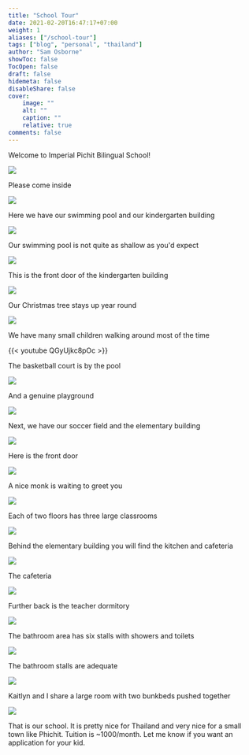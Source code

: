 ```yaml
---
title: "School Tour"
date: 2021-02-20T16:47:17+07:00
weight: 1
aliases: ["/school-tour"]
tags: ["blog", "personal", "thailand"]
author: "Sam Osborne"
showToc: false
TocOpen: false
draft: false
hidemeta: false
disableShare: false
cover:
    image: ""
    alt: ""
    caption: ""
    relative: true
comments: false
---
```


Welcome to Imperial Pichit Bilingual School!  

![](https://i.imgur.com/FzMtO3d.jpg)

Please come inside  

![](https://i.imgur.com/3v76Nul.jpg)  

Here we have our swimming pool and our kindergarten building  

![](https://i.imgur.com/0Z8e2u7.jpg)  

Our swimming pool is not quite as shallow as you'd expect  

![](https://i.imgur.com/XnDIT2R.jpg)  

This is the front door of the kindergarten building  

![](https://i.imgur.com/SfAmfDI.jpg)  

Our Christmas tree stays up year round  

![](https://i.imgur.com/FcnL9Dc.jpg)  

We have many small children walking around most of the time  

{{< youtube QGyUjkc8pOc >}}  

The basketball court is by the pool  

![](https://i.imgur.com/QxOpuzN.jpg)  

And a genuine playground  

![](https://i.imgur.com/p9MTlrE.jpg)  

Next, we have our soccer field and the elementary building  

![](https://i.imgur.com/vXAf0st.jpg)  

Here is the front door  

![](https://i.imgur.com/lrAhmUw.jpg)  

A nice monk is waiting to greet you  

![](https://i.imgur.com/54G2dl4.jpg)  

Each of two floors has three large classrooms

![](https://i.imgur.com/6W2N69O.jpg)  

Behind the elementary building you will find the kitchen and cafeteria  

![](https://i.imgur.com/vtzwpfS.jpg)  

The cafeteria  

![](https://i.imgur.com/zUSIF5I.jpg)  

Further back is the teacher dormitory  

![](https://i.imgur.com/Pt402RT.jpg)  

The bathroom area has six stalls with showers and toilets

![](https://i.imgur.com/hdf8n81.jpg)  

The bathroom stalls are adequate  

![](https://i.imgur.com/zBYnIJ4.jpg)  

Kaitlyn and I share a large room with two bunkbeds pushed together  

![](https://i.imgur.com/KYlcpff.jpg)  

That is our school. It is pretty nice for Thailand and very nice for a small town like Phichit. Tuition is ~1000/month. Let me know if you want an application for your kid.